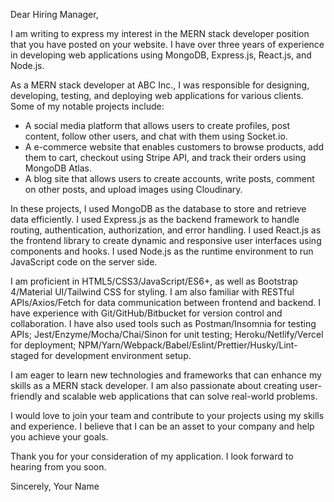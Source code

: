 Dear Hiring Manager,

I am writing to express my interest in the MERN stack developer position that you have posted on your website. I have over three years of experience in developing web applications using MongoDB, Express.js, React.js, and Node.js.

As a MERN stack developer at ABC Inc., I was responsible for designing, developing, testing, and deploying web applications for various clients. Some of my notable projects include:

- A social media platform that allows users to create profiles, post content, follow other users, and chat with them using Socket.io.
- A e-commerce website that enables customers to browse products, add them to cart, checkout using Stripe API, and track their orders using MongoDB Atlas.
- A blog site that allows users to create accounts, write posts, comment on other posts, and upload images using Cloudinary.

In these projects, I used MongoDB as the database to store and retrieve data efficiently. I used Express.js as the backend framework to handle routing, authentication, authorization, and error handling. I used React.js as the frontend library to create dynamic and responsive user interfaces using components and hooks. I used Node.js as the runtime environment to run JavaScript code on the server side.

I am proficient in HTML5/CSS3/JavaScript/ES6+, as well as Bootstrap 4/Material UI/Tailwind CSS for styling. I am also familiar with RESTful APIs/Axios/Fetch for data communication between frontend and backend. I have experience with Git/GitHub/Bitbucket for version control and collaboration. I have also used tools such as Postman/Insomnia for testing APIs; Jest/Enzyme/Mocha/Chai/Sinon for unit testing; Heroku/Netlify/Vercel for deployment; NPM/Yarn/Webpack/Babel/Eslint/Prettier/Husky/Lint-staged for development environment setup.

I am eager to learn new technologies and frameworks that can enhance my skills as a MERN stack developer. I am also passionate about creating user-friendly and scalable web applications that can solve real-world problems.

I would love to join your team and contribute to your projects using my skills and experience. I believe that I can be an asset to your company and help you achieve your goals.

Thank you for your consideration of my application. I look forward to hearing from you soon.

Sincerely,
Your Name
